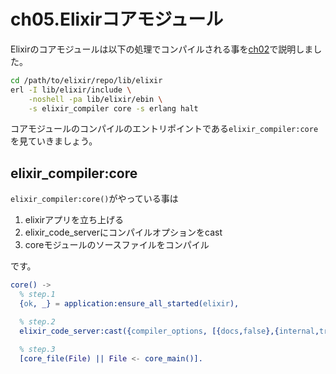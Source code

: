 ch05.Elixirコアモジュール
=========================

Elixirのコアモジュールは以下の処理でコンパイルされる事を[ch02](./ch02.md)で説明しました。

```bash
cd /path/to/elixir/repo/lib/elixir
erl -I lib/elixir/include \
    -noshell -pa lib/elixir/ebin \
    -s elixir_compiler core -s erlang halt
```

コアモジュールのコンパイルのエントリポイントである`elixir_compiler:core`を見ていきましょう。

elixir_compiler:core
--------------------

`elixir_compiler:core()`がやっている事は

1. elixirアプリを立ち上げる
2. elixir_code_serverにコンパイルオプションをcast
3. coreモジュールのソースファイルをコンパイル

です。

```erlang
core() ->
  % step.1
  {ok, _} = application:ensure_all_started(elixir),

  % step.2
  elixir_code_server:cast({compiler_options, [{docs,false},{internal,true}]}),

  % step.3
  [core_file(File) || File <- core_main()].
```
